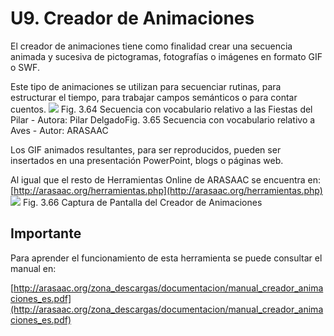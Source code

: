 
# U9. Creador de Animaciones

El creador de animaciones tiene como finalidad crear una secuencia animada y sucesiva de pictogramas, fotografías o imágenes en formato GIF o SWF.

Este tipo de animaciones se utilizan para secuenciar rutinas, para estructurar el tiempo, para trabajar campos semánticos o para contar cuentos.
![](https://lh4.googleusercontent.com/-dBXUu6XztRY/UekJ51BUYQI/AAAAAAAAAuE/fAJ82C7mfqA/s500-no/fiestasPilar.gif)
Fig. 3.64 Secuencia con vocabulario relativo a las Fiestas del Pilar - Autora: Pilar DelgadoFig. 3.65 Secuencia con vocabulario relativo a Aves - Autor: ARASAAC

Los GIF animados resultantes, para ser reproducidos, pueden ser insertados en una presentación PowerPoint, blogs o páginas web.

Al igual que el resto de Herramientas Online de ARASAAC se encuentra en:[http://arasaac.org/herramientas.php](http://arasaac.org/herramientas.php)
![](https://lh5.googleusercontent.com/-Txn2o_WqpFc/UeLGLr1Pw7I/AAAAAAAABNc/YbFWw7wcpZA/w750-h530-no/creador_animaciones.JPG)
Fig. 3.66 Captura de Pantalla del Creador de Animaciones

## Importante

Para aprender el funcionamiento de esta herramienta se puede consultar el manual en:

[http://arasaac.org/zona_descargas/documentacion/manual_creador_animaciones_es.pdf](http://arasaac.org/zona_descargas/documentacion/manual_creador_animaciones_es.pdf)



